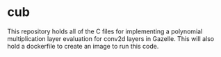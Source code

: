 # cub

This repository holds all of the C files for implementing a polynomial multiplication layer evaluation for conv2d layers in Gazelle. 
This will also hold a dockerfile to create an image to run this code. 